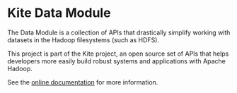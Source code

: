 # Kite Data Module

The Data Module is a collection of APIs that drastically simplify working with datasets
in the Hadoop filesystems (such as HDFS).

This project is part of the Kite project, an open source
set of APIs that helps developers more easily build robust systems and applications
with Apache Hadoop.

See the [online documentation](http://kitesdk.org/kite/docs/current/) for
more information.
